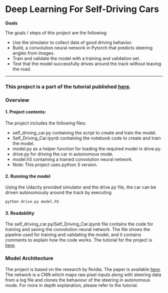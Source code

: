 
# **Deep Learning For Self-Driving Cars** 

**Goals**

The goals / steps of this project are the following:
* Use the simulator to collect data of good driving behavior.
* Build, a convolution neural network in Pytorch that predicts steering angles from images.
* Train and validate the model with a training and validation set.
* Test that the model successfully drives around the track without leaving the road.

---
### This project is a part of the tutorial published [here](https://medium.com/@manajitpal/deep-learning-for-self-driving-cars-7f198ef4cfa2).

### Overview

#### 1. Project contents:
The project includes the following files:
* self_driving_car.py containing the script to create and train the model.
* Self_Driving_Car.ipynb containing the notebook code to create and train the model.
* model.py as a helper function for loading the required model in drive.py.
* drive.py for driving the car in autonomous mode.
* model.h5 containing a trained convolution neural network.
* Note: This project uses python 3 version.


#### 2. Running the model
Using the Udacity provided simulator and the drive.py file, the car can be driven autonomously around the track by executing 
```sh
python drive.py model.h5
```

#### 3. Readability

The self_driving_car.py/Self_Driving_Car.ipynb file contains the code for training and saving the convolution neural network. The file shows the pipeline used for training and validating the model, and it contains comments to explain how the code works. The tutorial for the project is [here](https://medium.com/@manajitpal/deep-learning-for-self-driving-cars-7f198ef4cfa2).

### Model Architecture


The project is based on the research by Nvidia. The paper is available [here](https://arxiv.org/pdf/1604.07316v1.pdf). The network is a CNN which maps raw pixel inputs along with steering data from a log file and clones the behaviour of the steering in autonomous mode. For more in depth explanation, please refer to the tutorial.